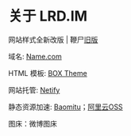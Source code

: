 # 关于 LRD.IM

网站样式全新改版 | 鞭尸[旧版](https://www.pudge1996.com)

域名: [Name.com](https://www.name.com/)

HTML 模板: [BOX Theme](https://www.behance.net/gallery/36389511/Box-portfolio-Free-html-template)

网站托管: [Netify](https://app.netlify.com/)

静态资源加速: [Baomitu](https://www.baomitu.com/)；[阿里云OSS](https://www.aliyun.com/product/oss)

图床：微博图床

